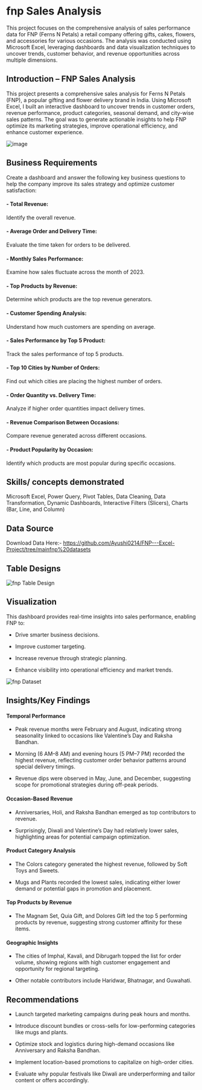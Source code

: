 # fnp Sales Analysis

This project focuses on the comprehensive analysis of sales performance data for FNP (Ferns N Petals) a retail company offering gifts, cakes, flowers, and accessories for various occasions. The analysis was conducted using Microsoft Excel, leveraging dashboards and data visualization techniques to uncover trends, customer behavior, and revenue opportunities across multiple dimensions.

## Introduction – FNP Sales Analysis

This project presents a comprehensive sales analysis for Ferns N Petals (FNP), a popular gifting and flower delivery brand in India. Using Microsoft Excel, I built an interactive dashboard to uncover trends in customer orders, revenue performance, product categories, seasonal demand, and city-wise sales patterns. The goal was to generate actionable insights to help FNP optimize its marketing strategies, improve operational efficiency, and enhance customer experience.

![image](https://github.com/user-attachments/assets/e06ed284-ddc6-4a7a-ba48-7188095125fc)

## Business Requirements
Create a dashboard and answer the following key business questions to help the company improve its sales strategy and optimize customer satisfaction:

#### - Total Revenue:
Identify the overall revenue.

#### - Average Order and Delivery Time:
Evaluate the time taken for orders to be delivered.

#### - Monthly Sales Performance:
Examine how sales fluctuate across the month of 2023.

#### - Top Products by Revenue:
Determine which products are the top revenue generators.

#### - Customer Spending Analysis:
Understand how much customers are spending on average.

#### - Sales Performance by Top 5 Product:
Track the sales performance of top 5 products.

#### - Top 10 Cities by Number of Orders:
Find out which cities are placing the highest number of orders.

#### - Order Quantity vs. Delivery Time:
Analyze if higher order quantities impact delivery times.

#### - Revenue Comparison Between Occasions: 
Compare revenue generated across different occasions.

#### - Product Popularity by Occasion: 
Identify which products are most popular during specific occasions.

## Skills/ concepts demonstrated
Microsoft Excel, Power Query, Pivot Tables, Data Cleaning, Data Transformation, Dynamic Dashboards, Interactive Filters (Slicers), 
Charts (Bar, Line, and Column)

## Data Source

Download Data Here:- https://github.com/Ayushi0214/FNP---Excel-Project/tree/mainfnp%20datasets

## Table Designs

![fnp Table Design](https://github.com/user-attachments/assets/386d4a0c-60c9-4de3-96f0-89bc32d31cf3)

## Visualization

This dashboard provides real-time insights into sales performance, enabling FNP to:

- Drive smarter business decisions.

- Improve customer targeting.

- Increase revenue through strategic planning.

- Enhance visibility into operational efficiency and market trends.


![fnp Dataset](https://github.com/user-attachments/assets/6627c94b-83d6-4627-978e-e60ce869d9fc)

## Insights/Key Findings

#### Temporal Performance
- Peak revenue months were February and August, indicating strong seasonality linked to occasions like Valentine’s Day and Raksha Bandhan.

- Morning (6 AM–8 AM) and evening hours (5 PM–7 PM) recorded the highest revenue, reflecting customer order behavior patterns around special delivery timings.

- Revenue dips were observed in May, June, and December, suggesting scope for promotional strategies during off-peak periods.

#### Occasion-Based Revenue
- Anniversaries, Holi, and Raksha Bandhan emerged as top contributors to revenue.

- Surprisingly, Diwali and Valentine’s Day had relatively lower sales, highlighting areas for potential campaign optimization.

#### Product Category Analysis
- The Colors category generated the highest revenue, followed by Soft Toys and Sweets.

- Mugs and Plants recorded the lowest sales, indicating either lower demand or potential gaps in promotion and placement.

#### Top Products by Revenue
- The Magnam Set, Quia Gift, and Dolores Gift led the top 5 performing products by revenue, suggesting strong customer affinity for these items.

#### Geographic Insights
- The cities of Imphal, Kavali, and Dibrugarh topped the list for order volume, showing regions with high customer engagement and opportunity for regional targeting.

- Other notable contributors include Haridwar, Bhatnagar, and Guwahati.

## Recommendations
- Launch targeted marketing campaigns during peak hours and months.

- Introduce discount bundles or cross-sells for low-performing categories like mugs and plants.

- Optimize stock and logistics during high-demand occasions like Anniversary and Raksha Bandhan.

- Implement location-based promotions to capitalize on high-order cities.

- Evaluate why popular festivals like Diwali are underperforming and tailor content or offers accordingly.









